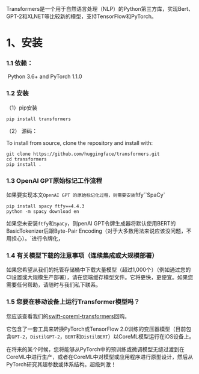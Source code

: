 Transformers是一个用于自然语言处理（NLP）的Python第三方库，实现Bert、GPT-2和XLNET等比较新的模型，支持TensorFlow和PyTorch。

# 1、安装

### 1.1 依赖：

​	Python 3.6+ and PyTorch 1.1.0

### 1.2 安装

 （1）pip安装	

```
pip install transformers
```

（2） 源码：

To install from source, clone the repository and install with:

```
git clone https://github.com/huggingface/transformers.git
cd transformers
pip install .
```

### 1.3 OpenAI GPT原始标记工作流程

如果要实现本文`OpenAI GPT 的原始标记化过程，则需要安装`ftfy``SpaCy`

```
pip install spacy ftfy==4.4.3
python -m spacy download en
```

如果您未安装`ftfy`和`SpaCy`，则penAI GPT令牌生成器将默认使用BERT的BasicTokenizer后跟Byte-Pair Encoding（对于大多数用法来说应该没问题，不用担心）。`进行令牌化，

### 1.4 有关模型下载的注意事项（连续集成或大规模部署）

如果您希望从我们的托管存储桶中下载大量模型（超过1,000个）（例如通过您的CI设置或大规模生产部署），请在您端缓存模型文件。它将更快，更便宜。如果您需要任何帮助，请随时与我们私下联系。

### 1.5 您要在移动设备上运行Transformer模型吗？

您应该查看我们的[swift-coreml-transformers](https://github.com/huggingface/swift-coreml-transformers)回购。

它包含了一套工具来转换PyTorch或TensorFlow 2.0训练的变压器模型（目前包含`GPT-2`，`DistilGPT-2`，`BERT`和`DistilBERT`）以CoreML模型运行在iOS设备上。

在将来的某个时候，您将能够从PyTorch中的预训练或微调模型无缝过渡到在CoreML中进行生产，或者在CoreML中对模型或应用程序进行原型设计，然后从PyTorch研究其超参数或体系结构。超级刺激！